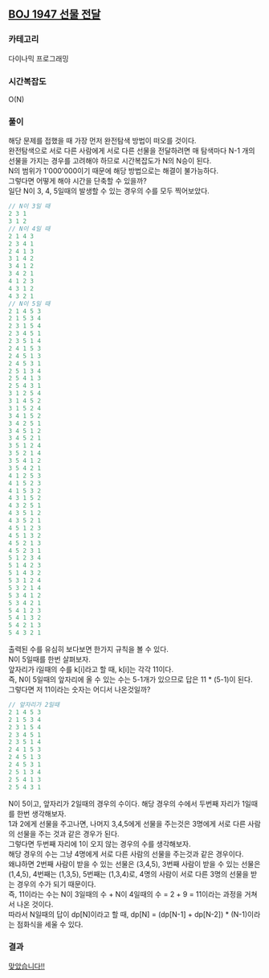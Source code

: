 ## [BOJ 1947 선물 전달](https://www.acmicpc.net/problem/1947)

### 카테고리

다이나믹 프로그래밍

### 시간복잡도

O\(N\)

### 풀이

해당 문제를 접했을 때 가장 먼저 완전탐색 방법이 떠오를 것이다.  
완전탐색으로 서로 다른 사람에게 서로 다른 선물을 전달하려면 매 탐색마다 N-1 개의 선물을 가지는 경우를 고려해야 하므로 시간복잡도가 N의 N승이 된다.  
N의 범위가 1'000'000이기 때문에 해당 방법으로는 해결이 불가능하다.  
그렇다면 어떻게 해야 시간을 단축할 수 있을까?  
일단 N이 3, 4, 5일때의 발생할 수 있는 경우의 수를 모두 찍어보았다.

```cpp
// N이 3일 때
2 3 1
3 1 2
// N이 4일 때
2 1 4 3
2 3 4 1
2 4 1 3
3 1 4 2
3 4 1 2
3 4 2 1
4 1 2 3
4 3 1 2
4 3 2 1
// N이 5일 때
2 1 4 5 3
2 1 5 3 4
2 3 1 5 4
2 3 4 5 1
2 3 5 1 4
2 4 1 5 3
2 4 5 1 3
2 4 5 3 1
2 5 1 3 4
2 5 4 1 3
2 5 4 3 1
3 1 2 5 4
3 1 4 5 2
3 1 5 2 4
3 4 1 5 2
3 4 2 5 1
3 4 5 1 2
3 4 5 2 1
3 5 1 2 4
3 5 2 1 4
3 5 4 1 2
3 5 4 2 1
4 1 2 5 3
4 1 5 2 3
4 1 5 3 2
4 3 1 5 2
4 3 2 5 1
4 3 5 1 2
4 3 5 2 1
4 5 1 2 3
4 5 1 3 2
4 5 2 1 3
4 5 2 3 1
5 1 2 3 4
5 1 4 2 3
5 1 4 3 2
5 3 1 2 4
5 3 2 1 4
5 3 4 1 2
5 3 4 2 1
5 4 1 2 3
5 4 1 3 2
5 4 2 1 3
5 4 3 2 1
```

출력된 수를 유심히 보다보면 한가지 규칙을 볼 수 있다.  
N이 5일때를 한번 살펴보자.  
앞자리가 i일때의 수를 k\[i\]라고 할 때, k\[i\]는 각각 11이다.  
즉, N이 5일때의 앞자리에 올 수 있는 수는 5-1개가 있으므로 답은 11 \* \(5-1\)이 된다.  
그렇다면 저 11이라는 숫자는 어디서 나온것일까?

```cpp
// 앞자리가 2일때
2 1 4 5 3
2 1 5 3 4
2 3 1 5 4
2 3 4 5 1
2 3 5 1 4
2 4 1 5 3
2 4 5 1 3
2 4 5 3 1
2 5 1 3 4
2 5 4 1 3
2 5 4 3 1
```

N이 5이고, 앞자리가 2일때의 경우의 수이다.
해당 경우의 수에서 두번째 자리가 1일때를 한번 생각해보자.  
1과 2에게 선물을 주고나면, 나머지 3,4,5에게 선물을 주는것은 3명에게 서로 다른 사람의 선물을 주는 것과 같은 경우가 된다.  
그렇다면 두번째 자리에 1이 오지 않는 경우의 수를 생각해보자.  
해당 경우의 수는 그냥 4명에게 서로 다른 사람의 선물을 주는것과 같은 경우이다.  
왜냐하면 2번째 사람이 받을 수 있는 선물은 (3,4,5), 3번째 사람이 받을 수 있는 선물은 (1,4,5), 4번째는 (1,3,5), 5번째는 (1,3,4)로, 4명의 사람이 서로 다른 3명의 선물을 받는 경우의 수가 되기 때문이다.  
즉, 11이라는 수는 N이 3일때의 수 + N이 4일때의 수 = 2 + 9 = 11이라는 과정을 거쳐서 나온 것이다.  
따라서 N일때의 답이 dp\[N\]이라고 할 때, dp\[N\] = \(dp\[N-1\] + dp\[N-2\]\) \* \(N-1\)이라는 점화식을 세울 수 있다.

### 결과

[맞았습니다!!](https://www.acmicpc.net/source/share/aae8fbd07dac411b86e87dfa80a21665)
